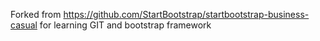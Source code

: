 Forked from https://github.com/StartBootstrap/startbootstrap-business-casual for learning GIT and bootstrap framework
